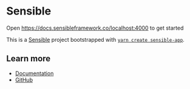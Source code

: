 # Sensible

Open https://docs.sensibleframework.co/localhost:4000 to get started

This is a [Sensible](https://sensible.to/) project bootstrapped with [`yarn create sensible-app`](https://github.com/Code-From-Anywhere/sensible/tree/main/packages/create-sensible-app).

## Learn more

- [Documentation](https://docs.sensible.to)
- [GitHub](https://github.com/Code-From-Anywhere/sensible)
